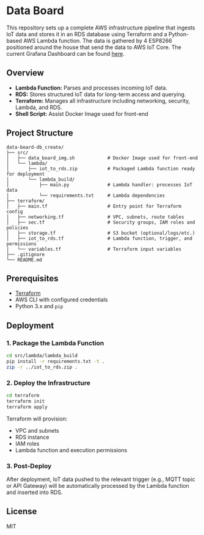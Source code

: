 # Data Board

This repository sets up a complete AWS infrastructure pipeline that ingests IoT data and stores it in an RDS database using Terraform and a Python-based AWS Lambda function. The data is gathered by 4 ESP8266 positioned around the house that send the data to AWS IoT Core. The current Grafana Dashboard can be found [here](https://dash.pavest.click/public-dashboards/2cd730b9b200402bacd01a4fd4330019).

## Overview

* **Lambda Function:** Parses and processes incoming IoT data.
* **RDS:** Stores structured IoT data for long-term access and querying.
* **Terraform:** Manages all infrastructure including networking, security, Lambda, and RDS.
* **Shell Script:** Assist Docker Image used for front-end

## Project Structure

```
data-board-db_create/
├── src/
│   ├── data_board_img.sh            # Docker Image used for front-end
│   └── lambda/
│       ├── iot_to_rds.zip           # Packaged Lambda function ready for deployment
│       └── lambda_build/
│           ├── main.py              # Lambda handler: processes IoT data
│           └── requirements.txt     # Lambda dependencies
├── terraform/
│   ├── main.tf                      # Entry point for Terraform config
│   ├── networking.tf                # VPC, subnets, route tables
│   ├── sec.tf                       # Security groups, IAM roles and policies
│   ├── storage.tf                   # S3 bucket (optional/logs/etc.)
│   ├── iot_to_rds.tf                # Lambda function, trigger, and permissions
│   └── variables.tf                 # Terraform input variables
├── .gitignore
└── README.md
```

## Prerequisites

* [Terraform](https://www.terraform.io/)
* AWS CLI with configured credentials
* Python 3.x and `pip`

## Deployment

### 1. Package the Lambda Function

```bash
cd src/lambda/lambda_build
pip install -r requirements.txt -t .
zip -r ../iot_to_rds.zip .
```

### 2. Deploy the Infrastructure

```bash
cd terraform
terraform init
terraform apply
```

Terraform will provision:

* VPC and subnets
* RDS instance
* IAM roles
* Lambda function and execution permissions

### 3. Post-Deploy

After deployment, IoT data pushed to the relevant trigger (e.g., MQTT topic or API Gateway) will be automatically processed by the Lambda function and inserted into RDS.

## License

MIT
